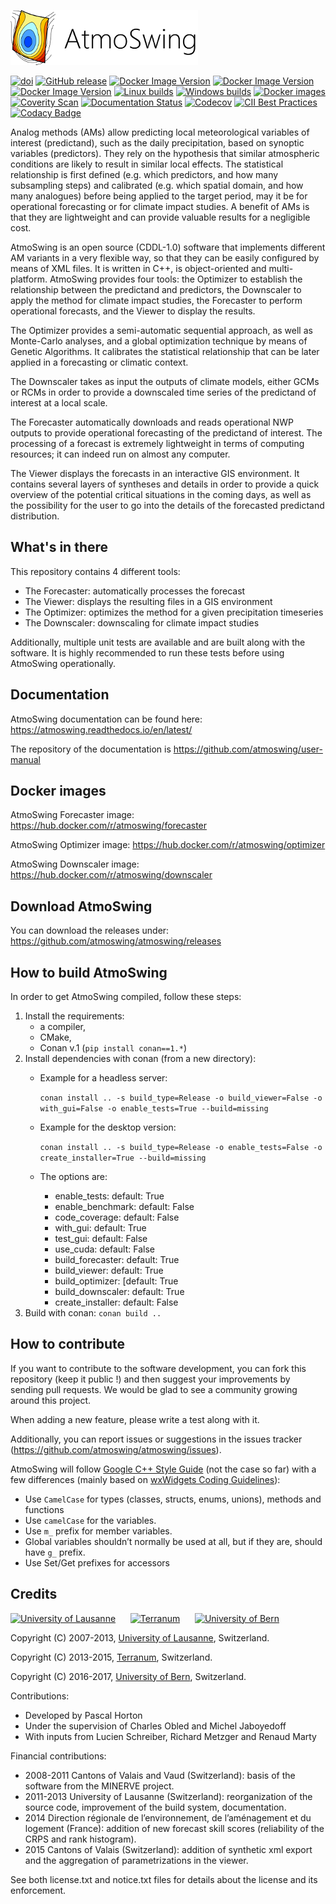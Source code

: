 [![AtmoSwing](https://raw.githubusercontent.com/atmoswing/atmoswing/master/art/logo/logo.png)](http://www.atmoswing.org)

[![doi](https://zenodo.org/badge/95885904.svg)](https://zenodo.org/badge/latestdoi/95885904)
[![GitHub release](https://img.shields.io/github/v/release/atmoswing/atmoswing)](https://github.com/atmoswing/atmoswing/releases)
[![Docker Image Version](https://img.shields.io/docker/v/atmoswing/forecaster?label=docker%20forecaster)](https://hub.docker.com/r/atmoswing/forecaster)
[![Docker Image Version](https://img.shields.io/docker/v/atmoswing/optimizer?label=docker%20optimizer)](https://hub.docker.com/r/atmoswing/optimizer)
[![Docker Image Version](https://img.shields.io/docker/v/atmoswing/downscaler?label=docker%20downscaler)](https://hub.docker.com/r/atmoswing/downscaler)
[![Linux builds](https://github.com/atmoswing/atmoswing/actions/workflows/linux-builds.yml/badge.svg)](https://github.com/atmoswing/atmoswing/actions/workflows/linux-builds.yml)
[![Windows builds](https://github.com/atmoswing/atmoswing/actions/workflows/windows-builds.yml/badge.svg)](https://github.com/atmoswing/atmoswing/actions/workflows/windows-builds.yml)
[![Docker images](https://github.com/atmoswing/atmoswing/actions/workflows/docker-images.yml/badge.svg)](https://github.com/atmoswing/atmoswing/actions/workflows/docker-images.yml)
[![Coverity Scan](https://img.shields.io/coverity/scan/13133)](https://scan.coverity.com/projects/atmoswing-atmoswing)
[![Documentation Status](https://readthedocs.org/projects/atmoswing/badge/?version=latest)](https://atmoswing.readthedocs.io/en/latest/?badge=latest)
[![Codecov](https://img.shields.io/codecov/c/github/atmoswing/atmoswing)](https://codecov.io/gh/atmoswing/atmoswing)
[![CII Best Practices](https://bestpractices.coreinfrastructure.org/projects/1107/badge)](https://bestpractices.coreinfrastructure.org/projects/1107)
[![Codacy Badge](https://app.codacy.com/project/badge/Grade/87f76e2cfa7f4e2280d37c824df843f1)](https://www.codacy.com/gh/atmoswing/atmoswing/dashboard?utm_source=github.com&amp;utm_medium=referral&amp;utm_content=atmoswing/atmoswing&amp;utm_campaign=Badge_Grade)

Analog methods (AMs) allow predicting local meteorological variables of interest (predictand), such as the daily precipitation, based on synoptic variables (predictors). They rely on the hypothesis that similar atmospheric conditions are likely to result in similar local effects. The statistical relationship is first defined (e.g. which predictors, and how many subsampling steps) and calibrated (e.g. which spatial domain, and how many analogues) before being applied to the target period, may it be for operational forecasting or for climate impact studies. A benefit of AMs is that they are lightweight and can provide valuable results for a negligible cost.

AtmoSwing is an open source (CDDL-1.0) software that implements different AM variants in a very flexible way, so that they can be easily configured by means of XML files. It is written in C++, is object-oriented and multi-platform. AtmoSwing provides four tools: the Optimizer to establish the relationship between the predictand and predictors, the Downscaler to apply the method for climate impact studies, the Forecaster to perform operational forecasts, and the Viewer to display the results. 

The Optimizer provides a semi-automatic sequential approach, as well as Monte-Carlo analyses, and a global optimization technique by means of Genetic Algorithms. It calibrates the statistical relationship that can be later applied in a forecasting or climatic context.

The Downscaler takes as input the outputs of climate models, either GCMs or RCMs in order to provide a downscaled time series of the predictand of interest at a local scale.

The Forecaster automatically downloads and reads operational NWP outputs to provide operational forecasting of the predictand of interest. The processing of a forecast is extremely lightweight in terms of computing resources; it can indeed run on almost any computer.

The Viewer displays the forecasts in an interactive GIS environment. It contains several layers of syntheses and details in order to provide a quick overview of the potential critical situations in the coming days, as well as the possibility for the user to go into the details of the forecasted predictand distribution.

## What's in there ##

This repository contains 4 different tools:

*   The Forecaster: automatically processes the forecast
*   The Viewer: displays the resulting files in a GIS environment
*   The Optimizer: optimizes the method for a given precipitation timeseries
*   The Downscaler: downscaling for climate impact studies

Additionally, multiple unit tests are available and are built along with the software. It is highly recommended to run these tests before using AtmoSwing operationally.

## Documentation ##

AtmoSwing documentation can be found here: https://atmoswing.readthedocs.io/en/latest/

The repository of the documentation is https://github.com/atmoswing/user-manual

## Docker images ##

AtmoSwing Forecaster image: https://hub.docker.com/r/atmoswing/forecaster

AtmoSwing Optimizer image: https://hub.docker.com/r/atmoswing/optimizer

AtmoSwing Downscaler image: https://hub.docker.com/r/atmoswing/downscaler

## Download AtmoSwing ##

You can download the releases under: https://github.com/atmoswing/atmoswing/releases

## How to build AtmoSwing ##

In order to get AtmoSwing compiled, follow these steps:

1. Install the requirements:
   * a compiler,
   * CMake,
   * Conan v.1 (``pip install conan==1.*``)
2. Install dependencies with conan (from a new directory):
   * Example for a headless server:
     
       ``conan install .. -s build_type=Release -o build_viewer=False -o with_gui=False -o enable_tests=True --build=missing``
     
   * Example for the desktop version:
     
       ``conan install .. -s build_type=Release -o enable_tests=False -o create_installer=True --build=missing``
     
   * The options are:
     * enable_tests: default: True
     * enable_benchmark: default: False
     * code_coverage: default: False
     * with_gui: default: True
     * test_gui: default: False
     * use_cuda: default: False
     * build_forecaster: default: True
     * build_viewer: default: True
     * build_optimizer: [default: True
     * build_downscaler: default: True
     * create_installer: default: False
3. Build with conan: ``conan build ..``

## How to contribute ##

If you want to contribute to the software development, you can fork this repository (keep it public !) and then suggest your improvements by sending pull requests. We would be glad to see a community growing around this project.

When adding a new feature, please write a test along with it.

Additionally, you can report issues or suggestions in the issues tracker (https://github.com/atmoswing/atmoswing/issues).

AtmoSwing will follow [Google C++ Style Guide](https://google.github.io/styleguide/cppguide.html) (not the case so far) with a few differences (mainly based on [wxWidgets Coding Guidelines](https://www.wxwidgets.org/develop/coding-guidelines)):
*   Use ``CamelCase`` for types (classes, structs, enums, unions), methods and functions 
*   Use ``camelCase`` for the variables.
*   Use ``m_`` prefix for member variables.
*   Global variables shouldn’t normally be used at all, but if they are, should have ``g_`` prefix.
*   Use Set/Get prefixes for accessors

## Credits ##

[![University of Lausanne](https://raw.githubusercontent.com/atmoswing/atmoswing/master/art/misc/logo-Unil.png)](http://unil.ch/iste) 
&nbsp;&nbsp;&nbsp;&nbsp;
[![Terranum](https://raw.githubusercontent.com/atmoswing/atmoswing/master/art/misc/logo-Terranum.png)](http://terranum.ch) 
&nbsp;&nbsp;&nbsp;&nbsp;
[![University of Bern](https://raw.githubusercontent.com/atmoswing/atmoswing/master/art/misc/logo-Unibe.png)](http://www.geography.unibe.ch/) 

Copyright (C) 2007-2013, [University of Lausanne](http://unil.ch/iste), Switzerland.

Copyright (C) 2013-2015, [Terranum](http://terranum.ch), Switzerland.

Copyright (C) 2016-2017, [University of Bern](http://www.geography.unibe.ch/), Switzerland.

Contributions:

*   Developed by Pascal Horton
*   Under the supervision of Charles Obled and Michel Jaboyedoff
*   With inputs from Lucien Schreiber, Richard Metzger and Renaud Marty

Financial contributions:

*   2008-2011 Cantons of Valais and Vaud (Switzerland): basis of the software from the MINERVE project.
*   2011-2013 University of Lausanne (Switzerland): reorganization of the source code, improvement of the build system, documentation.
*   2014 Direction régionale de l’environnement, de l’aménagement et du logement (France): addition of new forecast skill scores (reliability of the CRPS and rank histogram).
*   2015 Cantons of Valais (Switzerland): addition of synthetic xml export and the aggregation of parametrizations in the viewer.

See both license.txt and notice.txt files for details about the license and its enforcement.

